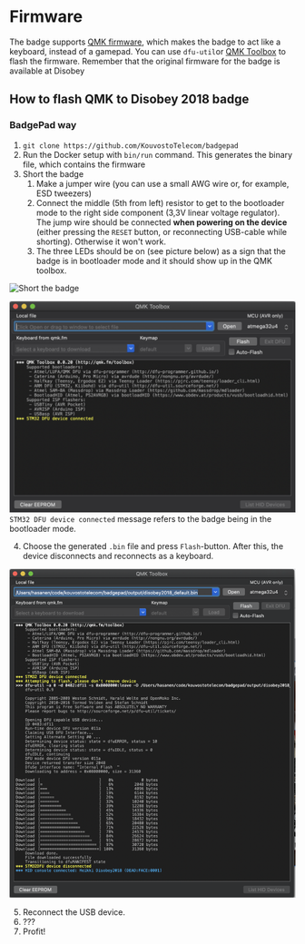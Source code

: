 # Firmware

The badge supports [QMK firmware](https://github.com/qmk/qmk_firmware/), which makes the badge to act like a keyboard, instead of a gamepad. You can use `dfu-util`or [QMK Toolbox](https://github.com/qmk/qmk_toolbox) to flash the firmware. Remember that the original firmware for the badge is available at Disobey

## How to flash QMK to Disobey 2018 badge

### BadgePad way
1. `git clone https://github.com/KouvostoTelecom/badgepad`
2. Run the Docker setup with `bin/run` command. This generates the binary file, which contains the firmware
3. Short the badge
   1. Make a jumper wire (you can use a small AWG wire or, for example, ESD tweezers)
   2. Connect the middle (5th from left) resistor to get to the bootloader mode to the right side component (3,3V linear voltage regulator). The jump wire should be connected **when powering on the device** (either pressing the `RESET` button, or reconnecting USB-cable while shorting). Otherwise it won't work.
   3.  The three LEDs should be on (see picture below) as a sign that the badge is in bootloader mode and it should show up in the QMK toolbox. 

![Short the badge](img/badge_flash.png)

![STM32 DFU refers to the badge in bootloader mode](img/toolbox1.png)
`STM32 DFU device connected` message refers to the badge being in the bootloader mode.

4. Choose the generated `.bin` file and press `Flash`-button. After this, the device disconnects and reconnects as a keyboard.

![Firmware uploading](img/toolbox2.png)

5. Reconnect the USB device.
6. ???
7. Profit!